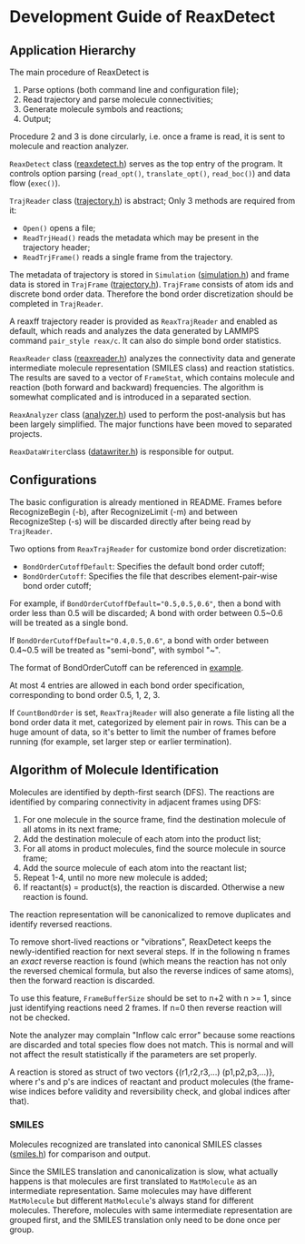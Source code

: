 
# Development Guide of ReaxDetect

## Application Hierarchy

The main procedure of ReaxDetect is

1. Parse options (both command line and configuration file);
2. Read trajectory and parse molecule connectivities;
3. Generate molecule symbols and reactions;
4. Output;

Procedure 2 and 3 is done circularly, i.e. once a frame is read, it is sent to molecule and reaction analyzer.

`ReaxDetect` class ([reaxdetect.h](reaxdetect/reaxdetect.h)) serves as the top entry of the program. It controls option parsing (`read_opt()`, `translate_opt()`, `read_boc()`) and data flow (`exec()`).

`TrajReader` class ([trajectory.h](reaxdetect/trajectory.h)) is abstract; Only 3 methods are required from it:
- `Open()` opens a file;
- `ReadTrjHead()` reads the metadata which may be present in the trajectory header;
- `ReadTrjFrame()` reads a single frame from the trajectory.

The metadata of trajectory is stored in `Simulation` ([simulation.h](reaxdetect/simulation.h)) and frame data is stored in `TrajFrame` ([trajectory.h](reaxdetect/trajectory.h)). `TrajFrame` consists of atom ids and discrete bond order data. Therefore the bond order discretization should be completed in `TrajReader`.

A reaxff trajectory reader is provided as `ReaxTrajReader` and enabled as default, which reads and analyzes the data generated by LAMMPS command `pair_style reax/c`. It can also do simple bond order statistics.

`ReaxReader` class ([reaxreader.h](reaxdetect/reaxreader.h)) analyzes the connectivity data and generate intermediate molecule representation (SMILES class) and reaction statistics. The results are saved to a vector of `FrameStat`, which contains molecule and reaction (both forward and backward) frequencies. The algorithm is somewhat complicated and is introduced in a separated section.

`ReaxAnalyzer` class ([analyzer.h](reaxdetect/analyzer.h)) used to perform the post-analysis but has been largely simplified. The major functions have been moved to separated projects.

`ReaxDataWriter`class ([datawriter.h](reaxdetect/datawriter.h)) is responsible for output.


## Configurations

The basic configuration is already mentioned in README. Frames before RecognizeBegin (-b), after RecognizeLimit (-m) and between RecognizeStep (-s) will be discarded directly after being read by `TrajReader`.

Two options from `ReaxTrajReader` for customize bond order discretization:

- `BondOrderCutoffDefault`: Specifies the default bond order cutoff;
- `BondOrderCutoff`: Specifies the file that describes element-pair-wise bond order cutoff;

For example, if `BondOrderCutoffDefault="0.5,0.5,0.6"`, then a bond with order less than 0.5 will be discarded; A bond with order between 0.5~0.6 will be treated as a single bond.

If `BondOrderCutoffDefault="0.4,0.5,0.6"`, a bond with order between 0.4~0.5 will be treated as "semi-bond", with symbol "~".

The format of BondOrderCutoff can be referenced in [example](example/boc.txt).

At most 4 entries are allowed in each bond order specification, corresponding to bond order 0.5, 1, 2, 3.

If `CountBondOrder` is set, `ReaxTrajReader` will also generate a file listing all the bond order data it met, categorized by element pair in rows. This can be a huge amount of data, so it's better to limit the number of frames before running (for example, set larger step or earlier termination).

## Algorithm of Molecule Identification

Molecules are identified by depth-first search (DFS). The reactions are identified by comparing connectivity in adjacent frames using DFS:

1. For one molecule in the source frame, find the destination molecule of all atoms in its next frame;
2. Add the destination molecule of each atom into the product list;
3. For all atoms in product molecules, find the source molecule in source frame;
4. Add the source molecule of each atom into the reactant list;
5. Repeat 1-4, until no more new molecule is added;
6. If reactant(s) = product(s), the reaction is discarded. Otherwise a new reaction is found.

The reaction representation will be canonicalized to remove duplicates and identify reversed reactions. 

To remove short-lived reactions or "vibrations", ReaxDetect keeps the newly-identified reaction for next several steps. If in the following n frames an _exact_ reverse reaction is found (which means the reaction has not only the reversed chemical formula, but also the reverse indices of same atoms), then the forward reaction is discarded.

To use this feature, `FrameBufferSize` should be set to n+2 with n >= 1, since just identifying reactions need 2 frames. If n=0 then reverse reaction will not be checked.

Note the analyzer may complain "Inflow calc error" because some reactions are discarded and total species flow does not match. This is normal and will not affect the result statistically if the parameters are set properly.

A reaction is stored as struct of two vectors {(r1,r2,r3,...) (p1,p2,p3,...)}, where r's and p's are indices of reactant and product molecules (the frame-wise indices before validity and reversibility check, and global indices after that).


### SMILES

Molecules recognized are translated into canonical SMILES classes ([smiles.h](reaxdetect/smiles/smiles.h)) for comparison and output.

Since the SMILES translation and canonicalization is slow, what actually happens is that molecules are first translated to `MatMolecule` as an intermediate representation. Same molecules may have different `MatMolecule` but different `MatMolecule`'s always stand for different molecules. Therefore, molecules with same intermediate representation are grouped first, and the SMILES translation only need to be done once per group.

